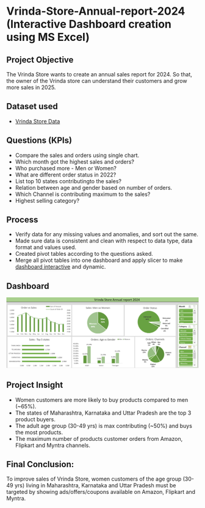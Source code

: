 # Vrinda-Store-Annual-report-2024 (Interactive Dashboard creation using MS Excel)

## **Project Objective**

The Vrinda Store wants to create an annual sales report for 2024. So that, the owner of the Vrinda store can understand their customers and grow more sales in 2025.

## **Dataset used**
- <a href="https://github.com/SowmallyaM/Vrinda-Store-Annual-report-2024/blob/main/Vrinda%20Store%20Data%20Analysis%202024.xlsx">Vrinda Store Data</a>

## **Questions (KPIs)**

- Compare the sales and orders using single chart.
- Which month got the highest sales and orders?
- Who purchased more - Men or Women?
- What are different order status in 2022?
- List top 10 states contributingto the sales?
- Relation between age and gender based on number of orders.
- Which Channel is contributing maximum to the sales?
- Highest selling category?



## **Process**

- Verify data for any missing values and anomalies, and sort out the same.
- Made sure data is consistent and clean with respect to data type, data format and values used.
- Created pivot tables according to the questions asked.
- Merge all pivot tables into one dashboard and apply slicer to make <a href="https://github.com/SowmallyaM/Vrinda-Store-Annual-report-2024/blob/main/Vrinda%20Store%20Data%20Analysis%202024.png">dashboard interactive</a> and dynamic.



## **Dashboard**

![Alt text of the image](https://github.com/SowmallyaM/Vrinda-Store-Annual-report-2024/blob/main/Vrinda%20Store%20Data%20Analysis%202024.png)



## **Project Insight**

- Women customers are more likely to buy products compared to men (~65%).
- The states of Maharashtra, Karnataka and Uttar Pradesh are the top 3 product buyers.
- The adult age group (30-49 yrs) is max contributing (~50%) and buys the most products.
- The maximum number of products customer orders from Amazon, Flipkart and Myntra channels.



## **Final Conclusion:**

To improve sales of Vrinda Store, women customers of the age group (30-49 yrs) living in Maharashtra, Karnataka and Uttar Pradesh must be targeted by showing ads/offers/coupons available on Amazon, Flipkart and Myntra.
